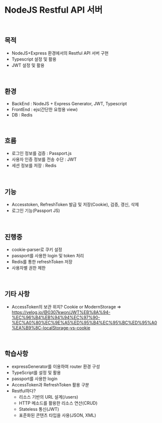 # NodeJS Restful API 서버
<br/>

## 목적
- NodeJS+Express 환경에서의 Restful API 서버 구현
- Typescript 설정 및 활용
- JWT 설정 및 활용
<br/>

## 환경
- BackEnd : NodeJS + Express Generator, JWT, Typescript
- FrontEnd : ejs(간단한 요청용 view)
- DB : Redis
<br/>

## 흐름
- 로그인 정보를 검증 : Passport.js
- 사용자 인증 정보를 전송 수단 : JWT
- 세션 정보를 저장 : Redis
<br/>

## 기능
- Accesstoken, RefreshToken 발급 및 저장(Cookie), 검증, 갱신, 삭제
- 로그인 기능(Passport JS)
<br/>

## 진행중
- cookie-parser로 쿠키 설정
- passport를 사용한 login 및 token 처리
- Redis를 통한 refreshToken 저장
- 사용자별 권한 제한
<br/>

## 기타 사항
- AccessToken의 보관 위치? Cookie or ModernStorage => https://velog.io/@0307kwon/JWT%EB%8A%94-%EC%96%B4%EB%94%94%EC%97%90-%EC%A0%80%EC%9E%A5%ED%95%B4%EC%95%BC%ED%95%A0%EA%B9%8C-localStorage-vs-cookie
<br/>

## 학습사항
- expressGenerator를 이용하여 router 환경 구성
- TypeScript를 설정 및 활용
- passport를 사용한 login
- AccessToken과 RefreshToken 활용 구분
- Restful하다?
  - 리소스 기반의 URL 설계(/users)
  - HTTP 메소드를 활용한 리소스 연산(CRUD)
  - Stateless 통신(JWT)
  - 표준화된 콘텐츠 타입을 사용(JSON, XML)
